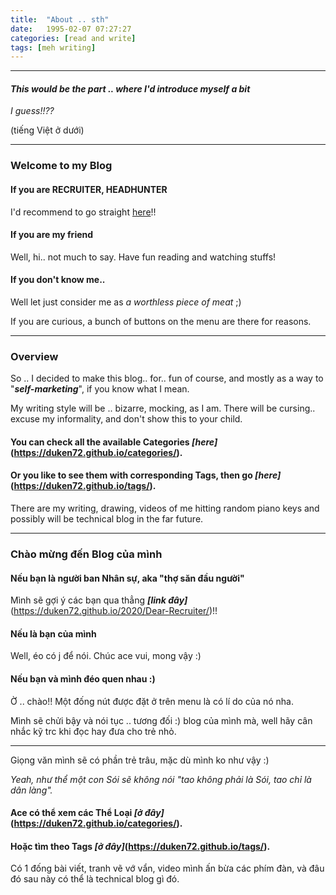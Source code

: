 ```yaml
---
title:  "About .. sth"
date:   1995-02-07 07:27:27
categories: [read and write]
tags: [meh writing]
---
```

-------
#### *This would be the part .. where I'd introduce myself a bit*
_I guess!!??_

(tiếng Việt ở dưới)

-------

### **Welcome to my Blog**

#### If you are **RECRUITER, HEADHUNTER**
I'd recommend to go straight [here](https://duken72.github.io/2020/Dear-Recruiter/)!!

#### If you are **my friend**
Well, hi.. not much to say. Have fun reading and watching stuffs!

#### If you don't know me..
Well let just consider me as *a worthless piece of meat* ;)

If you are curious, a bunch of buttons on the menu are there for reasons.

-------

### **Overview**
So .. I decided to make this blog.. for.. fun of course, and mostly as a way to "***self-marketing***", if you know what I mean.

My writing style will be .. bizarre, mocking, as I am.
There will be cursing.. excuse my informality, and don't show this to your child.

#### You can check all the available **Categories** *[here]*(https://duken72.github.io/categories/).

#### Or you like to see them with corresponding **Tags**, then go *[here]*(https://duken72.github.io/tags/).
There are my writing, drawing, videos of me hitting random piano keys and possibly will be technical blog in the far future.


-----------------------------------

### **Chào mừng đến Blog của mình**

#### Nếu bạn là **người ban Nhân sự, aka "thợ săn đầu người"**
Mình sẽ gợi ý các bạn qua thẳng ***[link đây]***(https://duken72.github.io/2020/Dear-Recruiter/)!!

#### Nếu là **bạn của mình**
Well, éo có j để nói. Chúc ace vui, mong vậy :)

#### Nếu bạn và mình đéo quen nhau :)
Ờ .. chào!! Một đống nút được đặt ở trên menu là có lí do của nó nha.

Mình sẽ chửi bậy và nói tục .. tương đối :) blog của mình mà, well hãy cân nhắc kỹ trc khi đọc hay đưa cho trẻ nhỏ.

-------

Giọng văn mình sẽ có phần trẻ trâu, mặc dù mình ko như vậy :)

*Yeah, như thể một con Sói sẽ không nói "tao không phải là Sói, tao chỉ là dân làng".*

#### Ace có thể xem các Thể Loại ***[ở đây]***(https://duken72.github.io/categories/).

#### Hoặc tìm theo Tags ***[ở đây]***(https://duken72.github.io/tags/).
Có 1 đống bài viết, tranh vẽ vớ vẩn, video mình ấn bừa các phím đàn, và đâu đó sau này có thể là technical blog gì đó.
